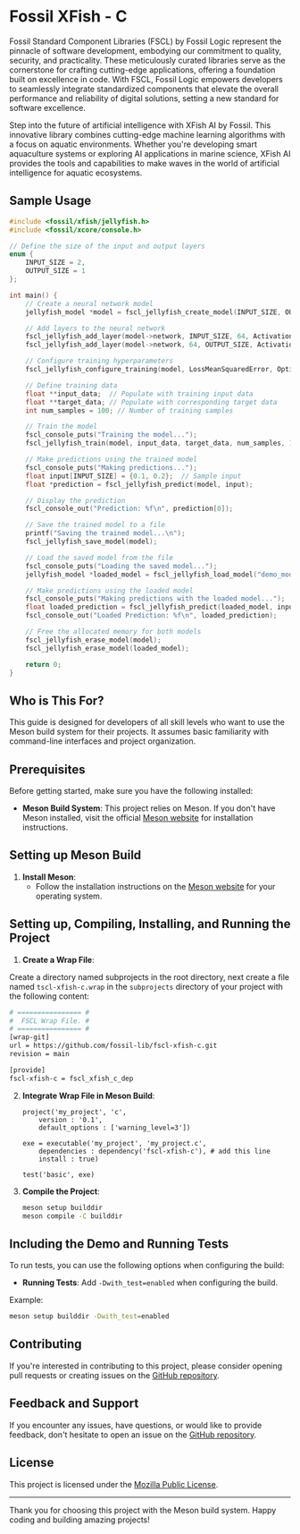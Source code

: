 # Fossil XFish - **C**

Fossil Standard Component Libraries (FSCL) by Fossil Logic represent the pinnacle of software development, embodying our commitment to quality, security, and practicality. These meticulously curated libraries serve as the cornerstone for crafting cutting-edge applications, offering a foundation built on excellence in code. With FSCL, Fossil Logic empowers developers to seamlessly integrate standardized components that elevate the overall performance and reliability of digital solutions, setting a new standard for software excellence.

Step into the future of artificial intelligence with XFish AI by Fossil. This innovative library combines cutting-edge machine learning algorithms with a focus on aquatic environments. Whether you're developing smart aquaculture systems or exploring AI applications in marine science, XFish AI provides the tools and capabilities to make waves in the world of artificial intelligence for aquatic ecosystems.

## Sample Usage

```c
#include <fossil/xfish/jellyfish.h>
#include <fossil/xcore/console.h>

// Define the size of the input and output layers
enum {
    INPUT_SIZE = 2,
    OUTPUT_SIZE = 1
};

int main() {
    // Create a neural network model
    jellyfish_model *model = fscl_jellyfish_create_model(INPUT_SIZE, OUTPUT_SIZE, "demo_model");

    // Add layers to the neural network
    fscl_jellyfish_add_layer(model->network, INPUT_SIZE, 64, ActivationReLU);
    fscl_jellyfish_add_layer(model->network, 64, OUTPUT_SIZE, ActivationSigmoid);

    // Configure training hyperparameters
    fscl_jellyfish_configure_training(model, LossMeanSquaredError, OptimizerGradientDescent, 0.01);

    // Define training data
    float **input_data;  // Populate with training input data
    float **target_data; // Populate with corresponding target data
    int num_samples = 100; // Number of training samples

    // Train the model
    fscl_console_puts("Training the model...");
    fscl_jellyfish_train(model, input_data, target_data, num_samples, 100, 32);

    // Make predictions using the trained model
    fscl_console_puts("Making predictions...");
    float input[INPUT_SIZE] = {0.1, 0.2};  // Sample input
    float *prediction = fscl_jellyfish_predict(model, input);

    // Display the prediction
    fscl_console_out("Prediction: %f\n", prediction[0]);

    // Save the trained model to a file
    printf("Saving the trained model...\n");
    fscl_jellyfish_save_model(model);

    // Load the saved model from the file
    fscl_console_puts("Loading the saved model...");
    jellyfish_model *loaded_model = fscl_jellyfish_load_model("demo_model");

    // Make predictions using the loaded model
    fscl_console_puts("Making predictions with the loaded model...");
    float loaded_prediction = fscl_jellyfish_predict(loaded_model, input)[0];
    fscl_console_out("Loaded Prediction: %f\n", loaded_prediction);

    // Free the allocated memory for both models
    fscl_jellyfish_erase_model(model);
    fscl_jellyfish_erase_model(loaded_model);

    return 0;
}
```

## Who is This For?

This guide is designed for developers of all skill levels who want to use the Meson build system for their projects. It assumes basic familiarity with command-line interfaces and project organization.

## Prerequisites

Before getting started, make sure you have the following installed:

- **Meson Build System**: This project relies on Meson. If you don't have Meson installed, visit the official [Meson website](https://mesonbuild.com/Getting-meson.html) for installation instructions.

## Setting up Meson Build

1. **Install Meson**:
   - Follow the installation instructions on the [Meson website](https://mesonbuild.com/Getting-meson.html) for your operating system.

## Setting up, Compiling, Installing, and Running the Project

1. **Create a Wrap File**:

Create a directory named subprojects in the root directory, next create a file named `tscl-xfish-c.wrap` in the `subprojects` directory of your project with the following content:

   ```bash
   # ================ #
   #  FSCL Wrap File. #
   # ================ #
   [wrap-git]
   url = https://github.com/fossil-lib/fscl-xfish-c.git
   revision = main
   
   [provide]
   fscl-xfish-c = fscl_xfish_c_dep
   ```

2. **Integrate Wrap File in Meson Build**:
   ```meson
   project('my_project', 'c',
       version : '0.1',
       default_options : ['warning_level=3'])

   exe = executable('my_project', 'my_project.c',
       dependencies : dependency('fscl-xfish-c'), # add this line
       install : true)

   test('basic', exe)
   ```

3. **Compile the Project**:
   ```bash
   meson setup builddir
   meson compile -C builddir
   ```

## Including the Demo and Running Tests

To run tests, you can use the following options when configuring the build:

- **Running Tests**: Add `-Dwith_test=enabled` when configuring the build.

Example:

```bash
meson setup builddir -Dwith_test=enabled
```

## Contributing

If you're interested in contributing to this project, please consider opening pull requests or creating issues on the [GitHub repository](https://github.com/fossil-lib/fscl-xfish-c).

## Feedback and Support

If you encounter any issues, have questions, or would like to provide feedback, don't hesitate to open an issue on the [GitHub repository](https://github.com/fossil-lib/fscl-xfish-c/issues).

## License

This project is licensed under the [Mozilla Public License](LICENSE).

---

Thank you for choosing this project with the Meson build system. Happy coding and building amazing projects!
